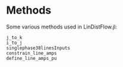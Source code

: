 # Methods
Some various methods used in LinDistFlow.jl:
```@docs
j_to_k
i_to_j
singlephase38linesInputs
constrain_line_amps
define_line_amps_pu
```